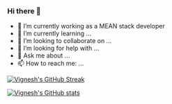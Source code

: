 ### Hi there 👋


- 🔭 I’m currently working as a MEAN stack developer
- 🌱 I’m currently learning ...
- 👯 I’m looking to collaborate on ...
- 🤔 I’m looking for help with ...
- 💬 Ask me about ...
- 📫 How to reach me: ...

[![Vignesh's GitHub Streak](https://github-readme-streak-stats.herokuapp.com/?user=Vigneshwaran16&theme=buefy-dark)](https://git.io/streak-stats)

[![Vignesh's GitHub stats](https://github-readme-stats.vercel.app/api?username=Vigneshwaran16&show_icons=true&theme=aura)](https://github.com/anuraghazra/github-readme-stats)
